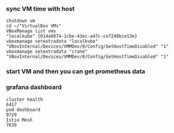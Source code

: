 ### sync VM time with host
```
shutdown vm
cd ~/"VirtualBox VMs"
VBoxManage list vms
"localkube" {014a8874-1cbe-43ec-a47c-ce7248bce13e}
vboxmanage setextradata "localkube" "VBoxInternal/Devices/VMMDev/0/Config/GetHostTimeDisabled" "1"
vboxmanage setextradata "crane" "VBoxInternal/Devices/VMMDev/0/Config/GetHostTimeDisabled" "1"
```
### start VM and then you can get prometheus data

### grafana dashboard
```
cluster health
6417
pod dashboard
9729
Istio Mesh
7639
```